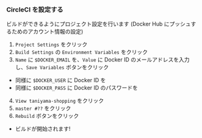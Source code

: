 ### CircleCI を設定する
ビルドができるようにプロジェクト設定を行います (Docker Hub にプッシュするためのアカウント情報の設定)

1. `Project Settings` をクリック
2. `Build Settings` の `Environment Variables` をクリック
3. `Name` に `$DOCKER_EMAIL` を、`Value` に Docker ID のメールアドレスを入力し、`Save Variables` ボタンをクリック
  - 同様に `$DOCKER_USER` に Docker ID を
  - 同様に `$DOCKER_PASS` に Docker ID のパスワードを
4. `View taniyama-shopping` をクリック
5. `master #??` をクリック
6. `Rebuild` ボタンをクリック
  - ビルドが開始されます!

